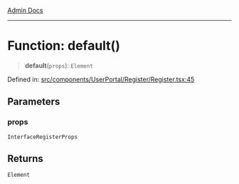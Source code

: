 [Admin Docs](/)

***

# Function: default()

> **default**(`props`): `Element`

Defined in: [src/components/UserPortal/Register/Register.tsx:45](https://github.com/PalisadoesFoundation/talawa-admin/blob/main/src/components/UserPortal/Register/Register.tsx#L45)

## Parameters

### props

`InterfaceRegisterProps`

## Returns

`Element`
